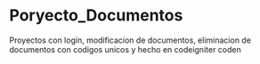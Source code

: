 # Poryecto_Documentos
Proyectos con login, modificacion de documentos, eliminacion de documentos con codigos unicos y hecho en codeigniter coden
